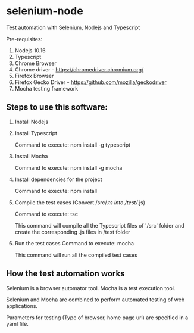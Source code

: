 # selenium-node
Test automation with Selenium, Nodejs and Typescript

Pre-requisites:

1. Nodejs 10.16
2. Typescript
3. Chrome Browser
4. Chrome driver - https://chromedriver.chromium.org/
5. Firefox Browser
5. Firefox Gecko Driver - https://github.com/mozilla/geckodriver
6. Mocha testing framework


Steps to use this software:
---------------------------

1. Install Nodejs

2. Install Typescript 

    Command to execute:    npm install -g typescript

3. Install Mocha 

    Command to execute:    npm install -g mocha

4. Install dependencies for the project

    Command to execute:    npm install

5. Compile the test cases (Convert /src/*.ts into /test/*.js)

    Command to execute:     tsc

    This command will compile all the Typescript files of '/src' folder and 
    create the corresponding .js files in /test folder

6. Run the test cases
    Command to execute:    mocha

    This command will run all the compiled test cases

How the test automation works
-----------------------------

Selenium is a browser automator tool. 
Mocha is a test execution tool.

Selenium and Mocha are combined to perform automated testing of web applications.

Parameters for testing (Type of browser, home page url) are specified in a yaml file.